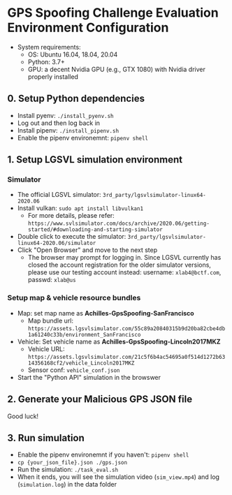 # GPS Spoofing Challenge Evaluation Environment Configuration
- System requirements:
  - OS: Ubuntu 16.04, 18.04, 20.04
  - Python: 3.7+
  - GPU: a decent Nvidia GPU (e.g., GTX 1080) with Nvidia driver properly installed

## 0. Setup Python dependencies
- Install pyenv: ``./install_pyenv.sh``
- Log out and then log back in
- Install pipenv: ``./install_pipenv.sh``
- Enable the pipenv environemnt: ``pipenv shell``

## 1. Setup LGSVL simulation environment

### Simulator
- The official LGSVL simulator: ``3rd_party/lgsvlsimulator-linux64-2020.06``
- Install vulkan: ``sudo apt install libvulkan1``
  - For more details, please refer: ``https://www.svlsimulator.com/docs/archive/2020.06/getting-started/#downloading-and-starting-simulator``
- Double click to execute the simulator: ``3rd_party/lgsvlsimulator-linux64-2020.06/simulator``
- Click "Open Browser" and move to the next step
  - The browser may prompt for logging in. Since LGSVL currently has closed the account registration for the older simulator versions, please use our testing account instead: username: ``xlab4@bctf.com``, passwd: ``xlab@us``

### Setup map & vehicle resource bundles
- Map: set map name as **Achilles-GpsSpoofing-SanFrancisco**
  - Map bundle url: ``https://assets.lgsvlsimulator.com/55c89a20840315b9d20ba82cbe4db1a61240c33b/environment_SanFrancisco``
- Vehicle: Set vehicle name as **Achilles-GpsSpoofing-Lincoln2017MKZ**
  - Vehicle URL: ``https://assets.lgsvlsimulator.com/21c5f6b4ac54695a0f514d1272b6314356168cf2/vehicle_Lincoln2017MKZ``
  - Sensor conf: ``vehicle_conf.json``
- Start the "Python API" simulation in the browswer

## 2. Generate your Malicious GPS JSON file

Good luck!

## 3. Run simulation
- Enable the pipenv environemnt if you haven't: ``pipenv shell``
- ``cp {your_json_file}.json ./gps.json``
- Run the simulation: ``./task_eval.sh``
- When it ends, you will see the simulation video (``sim_view.mp4``) and log (``simulation.log``) in the data folder
